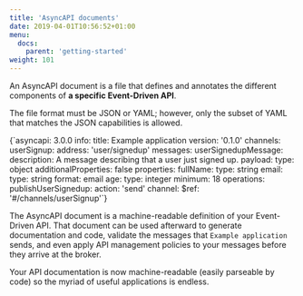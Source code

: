 ```yaml
---
title: 'AsyncAPI documents'
date: 2019-04-01T10:56:52+01:00
menu:
  docs:
    parent: 'getting-started'
weight: 101
---
```


An AsyncAPI document is a file that defines and annotates the different components of **a specific Event-Driven API**.

The file format must be JSON or YAML; however, only the subset of YAML that matches the JSON capabilities is allowed.

<CodeBlock>
{`asyncapi: 3.0.0
info:
  title: Example application
  version: '0.1.0'
channels:
  userSignup:
    address: 'user/signedup'
    messages:
      userSignedupMessage: 
        description: A message describing that a user just signed up.
        payload:
          type: object
          additionalProperties: false
          properties:
            fullName:
              type: string
            email:
              type: string
              format: email
            age:
              type: integer
              minimum: 18
operations:
  publishUserSignedup:
    action: 'send'
    channel:
      $ref: '#/channels/userSignup'`}
</CodeBlock>

The AsyncAPI document is a machine-readable definition of your Event-Driven API. That document can be used afterward to generate documentation and code, validate the messages that `Example application` sends, and even apply API management policies to your messages before they arrive at the broker.

Your API documentation is now machine-readable (easily parseable by code) so the myriad of useful applications is endless.
